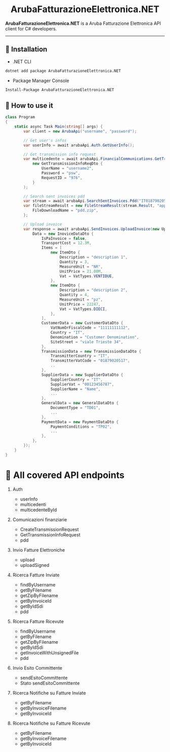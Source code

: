<h1 align="center">ArubaFatturazioneElettronica.NET</h1>

**ArubaFatturazioneElettronica.NET** is a Aruba Fatturazione Elettronica API client for C# developers.

<hr>

## 🔧 Installation

- .NET CLI

```bash
dotnet add package ArubaFatturazioneElettronica.NET
```

- Package Manager Console

```bash
Install-Package ArubaFatturazioneElettronica.NET
```

## 🚀 How to use it
```c#
class Program
{
    static async Task Main(string[] args) {
        var client = new ArubaApi("username", "password");

        // Get user's infos
        var userInfo = await arubaApi.Auth.GetUserInfo();

        // Get transmission info request
        var multicedente = await arubaApi.FinancialCommunications.GetTransmissionInfoRequest(
            new GetTransmissionInfoReqDto {
                UserName = "username2",
                Password = "psw",
                RequestID = "976",
            }
        );

        // Search sent invoices pdd
        var stream = await arubaApi.SearchSentInvoices.Pdd("IT01879020517A2024_aaa2m.xml.p7m", null);
        var fileStreamResult = new FileStreamResult(stream.Result, "application/zip") {
            FileDownloadName = "pdd.zip",
        };

        // Upload invoice
        var response = await arubaApi.SendInvoices.UploadInvoice(new UploadInvoiceReqDto {
            Data = new InoviceDataDto {
                IsPaInvoice = false,
                TransportCost = 12.3M,
                Items = [
                    new ItemDto {
                        Description = "description 1",
                        Quantity = 3,
                        MeasureUnit = "NR",
                        UnitPrice = 21.00M,
                        Vat = VatTypes.VENTIDUE,
                    },
                    new ItemDto {
                        Description = "description 2",
                        Quantity = 4,
                        MeasureUnit = "pz",
                        UnitPrice = 22247,
                        Vat = VatTypes.DIECI,
                    },
                ],
                CustomerData = new CustomerDataDto {
                    VatNumOrFiscalCode = "11111111112",
                    Country = "IT",
                    Denomination = "Customer Denomination",
                    SiteStreet = "viale Trieste 34",
                },
                TransmissionData = new TransmissionDataDto {
                    TransmitterCountry = "IT",
                    TransmitterVatCode = "01879020517",
                    ..
                },
                SupplierData = new SupplierDataDto {
                    SupplierCountry = "IT",
                    SupplierVat = "00123456787",
                    SupplierName = "Name",
                    ...
                },
                GeneralData = new GeneralDataDto {
                    DocumentType = "TD01",
                    ...
                },
                PaymentData = new PaymentDataDto {
                    PaymentConditions = "TP02",
                    ...
                },
            },
        });
    }  
}
```

# 🧰 All covered API endpoints

1. Auth
    - userInfo
    - multicedenti
    - multicedenteById

2. Comunicazioni finanziarie
    - CreateTransmissionRequest
    - GetTransmissionInfoRequest
    - pdd

3. Invio Fatture Elettroniche
    - upload
    - uploadSigned

4. Ricerca Fatture Inviate
    - findByUsername
    - getByFilename
    - getZipByFilename
    - getByInvoiceId
    - getByIdSdi
    - pdd

5. Ricerca Fatture Ricevute
    - findByUsername
    - getByFilename
    - getZipByFilename
    - getByIdSdi
    - getInvoiceWithUnsignedFile
    - pdd

6. Invio Esito Committente
    - sendEsitoCommittente
    - Stato sendEsitoCommittente

7. Ricerca Notifiche su Fatture Inviate
    - getByFilename
    - getByInvoiceFilename
    - getByInvoiceId

8. Ricerca Notifiche su Fatture Ricevute
    - getByFilename
    - getByInvoiceFilename
    - getByInvoiceId
